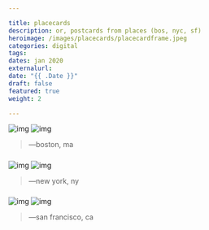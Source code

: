 ```yaml
---

title: placecards
description: or, postcards from places (bos, nyc, sf)
heroimage: /images/placecards/placecardframe.jpeg
categories: digital
tags: 
dates: jan 2020
externalurl:
date: "{{ .Date }}"
draft: false
featured: true
weight: 2

---
```


![img](/images/placecards/boston_i.jpg)
![img](/images/placecards/boston_ii.jpg)
> —boston, ma


#####

![img](/images/placecards/NYC_i.jpg)
![img](/images/placecards/NYC_ii.jpg)
> —new york, ny


#####

![img](/images/placecards/SF_i.jpg)
![img](/images/placecards/SF_ii.jpg)
> —san francisco, ca